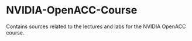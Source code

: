 # NVIDIA-OpenACC-Course
Contains sources related to the lectures and labs for the NVIDIA OpenACC course.
